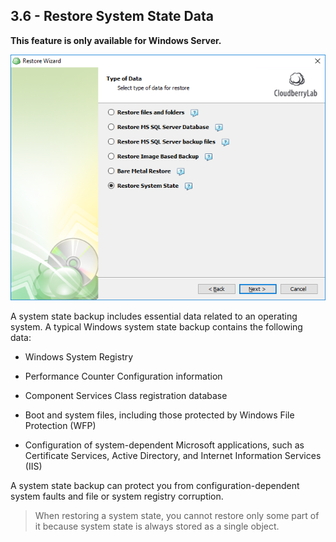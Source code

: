 ## 3.6 - Restore System State Data

**This feature is only available for Windows Server.**

![](/assets/restore-system-state-choice.png)

A system state backup includes essential data related to an operating system. A typical Windows system state backup contains the following data:

* Windows System Registry

* Performance Counter Configuration information

* Component Services Class registration database

* Boot and system files, including those protected by Windows File Protection \(WFP\)

* Configuration of system-dependent Microsoft applications, such as Certificate Services, Active Directory, and Internet Information Services \(IIS\)

A system state backup can protect you from configuration-dependent system faults and file or system registry corruption.

> When restoring a system state, you cannot restore only some part of it because system state is always stored as a single object.



